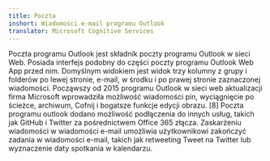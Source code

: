 ```yaml
---
title: Poczta
inshort: Wiadomości e-mail programu Outlook
translator: Microsoft Cognitive Services
---
```


Poczta programu Outlook jest składnik poczty programu Outlook w sieci Web. Posiada interfejs podobny do części poczty programu Outlook Web App przed nim. Domyślnym widokiem jest widok trzy kolumny z grupy i folderów po lewej stronie, e-mail, w środku i po prawej stronie zaznaczonej wiadomości. Począwszy od 2015 programu Outlook w sieci web aktualizacji firma Microsoft wprowadziła możliwość wiadomości pin, wyciągnięcie po ścieżce, archiwum, Cofnij i bogatsze funkcje edycji obrazu. [8] Poczta programu outlook dodano możliwość podłączenia do innych usług, takich jak GitHub i Twitter za pośrednictwem Office 365 złącza. Zaskarżeniu wiadomości w wiadomości e-mail umożliwia użytkownikowi zakończyć zadania w wiadomości e-mail, takich jak retweeting Tweet na Twitter lub wyznaczenie daty spotkania w kalendarzu. 





